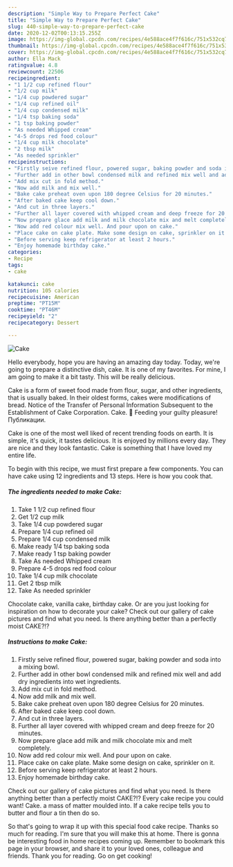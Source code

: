 ```yaml
---
description: "Simple Way to Prepare Perfect Cake"
title: "Simple Way to Prepare Perfect Cake"
slug: 440-simple-way-to-prepare-perfect-cake
date: 2020-12-02T00:13:15.255Z
image: https://img-global.cpcdn.com/recipes/4e588ace4f7f616c/751x532cq70/cake-recipe-main-photo.jpg
thumbnail: https://img-global.cpcdn.com/recipes/4e588ace4f7f616c/751x532cq70/cake-recipe-main-photo.jpg
cover: https://img-global.cpcdn.com/recipes/4e588ace4f7f616c/751x532cq70/cake-recipe-main-photo.jpg
author: Ella Mack
ratingvalue: 4.8
reviewcount: 22506
recipeingredient:
- "1 1/2 cup refined flour"
- "1/2 cup milk"
- "1/4 cup powdered sugar"
- "1/4 cup refined oil"
- "1/4 cup condensed milk"
- "1/4 tsp baking soda"
- "1 tsp baking powder"
- "As needed Whipped cream"
- "4-5 drops red food colour"
- "1/4 cup milk chocolate"
- "2 tbsp milk"
- "As needed sprinkler"
recipeinstructions:
- "Firstly seive refined flour, powered sugar, baking powder and soda into a mixing bowl."
- "Further add in other bowl condensed milk and refined mix well and add dry ingredients into wet ingredients."
- "Add mix cut in fold method."
- "Now add milk and mix well."
- "Bake cake preheat oven upon 180 degree Celsius for 20 minutes."
- "After baked cake keep cool down."
- "And cut in three layers."
- "Further all layer covered with whipped cream and deep freeze for 20 minutes."
- "Now prepare glace add milk and milk chocolate mix and melt completely."
- "Now add red colour mix well. And pour upon on cake."
- "Place cake on cake plate. Make some design on cake, sprinkler on it."
- "Before serving keep refrigerator at least 2 hours."
- "Enjoy homemade birthday cake."
categories:
- Recipe
tags:
- cake

katakunci: cake 
nutrition: 105 calories
recipecuisine: American
preptime: "PT15M"
cooktime: "PT46M"
recipeyield: "2"
recipecategory: Dessert

---
```



![Cake](https://img-global.cpcdn.com/recipes/4e588ace4f7f616c/751x532cq70/cake-recipe-main-photo.jpg)

Hello everybody, hope you are having an amazing day today. Today, we're going to prepare a distinctive dish, cake. It is one of my favorites. For mine, I am going to make it a bit tasty. This will be really delicious.

Cake is a form of sweet food made from flour, sugar, and other ingredients, that is usually baked. In their oldest forms, cakes were modifications of bread. Notice of the Transfer of Personal Information Subsequent to the Establishment of Cake Corporation. Cake. 🎂 Feeding your guilty pleasure! Публикации.

Cake is one of the most well liked of recent trending foods on earth. It is simple, it's quick, it tastes delicious. It is enjoyed by millions every day. They are nice and they look fantastic. Cake is something that I have loved my entire life.


To begin with this recipe, we must first prepare a few components. You can have cake using 12 ingredients and 13 steps. Here is how you cook that.

<!--inarticleads1-->

##### The ingredients needed to make Cake:

1. Take 1 1/2 cup refined flour
1. Get 1/2 cup milk
1. Take 1/4 cup powdered sugar
1. Prepare 1/4 cup refined oil
1. Prepare 1/4 cup condensed milk
1. Make ready 1/4 tsp baking soda
1. Make ready 1 tsp baking powder
1. Take As needed Whipped cream
1. Prepare 4-5 drops red food colour
1. Take 1/4 cup milk chocolate
1. Get 2 tbsp milk
1. Take As needed sprinkler


Chocolate cake, vanilla cake, birthday cake. Or are you just looking for inspiration on how to decorate your cake? Check out our gallery of cake pictures and find what you need. Is there anything better than a perfectly moist CAKE?!? 

<!--inarticleads2-->

##### Instructions to make Cake:

1. Firstly seive refined flour, powered sugar, baking powder and soda into a mixing bowl.
1. Further add in other bowl condensed milk and refined mix well and add dry ingredients into wet ingredients.
1. Add mix cut in fold method.
1. Now add milk and mix well.
1. Bake cake preheat oven upon 180 degree Celsius for 20 minutes.
1. After baked cake keep cool down.
1. And cut in three layers.
1. Further all layer covered with whipped cream and deep freeze for 20 minutes.
1. Now prepare glace add milk and milk chocolate mix and melt completely.
1. Now add red colour mix well. And pour upon on cake.
1. Place cake on cake plate. Make some design on cake, sprinkler on it.
1. Before serving keep refrigerator at least 2 hours.
1. Enjoy homemade birthday cake.


Check out our gallery of cake pictures and find what you need. Is there anything better than a perfectly moist CAKE?!? Every cake recipe you could want! Cake. a mass of matter moulded into. If a cake recipe tells you to butter and flour a tin then do so. 

So that's going to wrap it up with this special food cake recipe. Thanks so much for reading. I'm sure that you will make this at home. There is gonna be interesting food in home recipes coming up. Remember to bookmark this page in your browser, and share it to your loved ones, colleague and friends. Thank you for reading. Go on get cooking!

